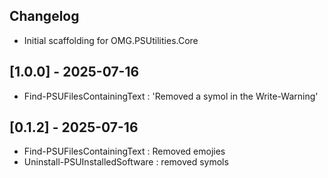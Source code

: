 ## Changelog
- Initial scaffolding for OMG.PSUtilities.Core

## [1.0.0] - 2025-07-16
- Find-PSUFilesContainingText : 'Removed a symol in the Write-Warning'

## [0.1.2] - 2025-07-16
- Find-PSUFilesContainingText : Removed emojies
- Uninstall-PSUInstalledSoftware : removed symols
